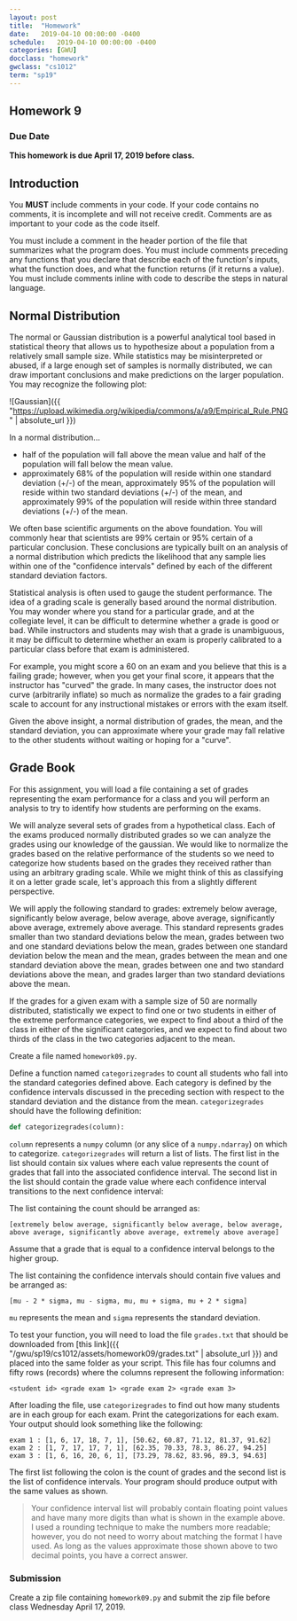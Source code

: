 ```yaml
---
layout: post
title:  "Homework"
date:   2019-04-10 00:00:00 -0400
schedule:   2019-04-10 00:00:00 -0400
categories: [GWU]
docclass: "homework"
gwclass: "cs1012"
term: "sp19"
---
```

<head>
  <link href="/css/syntax.css" rel="stylesheet">
</head>

## Homework 9

### Due Date
**This homework is due April 17, 2019 before class.**

## Introduction
You **MUST** include comments in your code.  If your code contains no comments, it is incomplete and will not receive credit.  Comments are as important to your code as the code itself.

You must include a comment in the header portion of the file that summarizes what the program does.  You must include comments preceding any functions that you declare that describe each of the function's inputs, what the function does, and what the function returns (if it returns a value).  You must include comments inline with code to describe the steps in natural language.

## Normal Distribution
The normal or Gaussian distribution is a powerful analytical tool based in statistical theory that allows us to hypothesize about a population from a relatively small sample size.  While statistics may be misinterpreted or abused, if a large enough set of samples is normally distributed, we can draw important conclusions and make predictions on the larger population.  You may recognize the following plot:

![Gaussian]({{ "https://upload.wikimedia.org/wikipedia/commons/a/a9/Empirical_Rule.PNG" | absolute_url }})

In a normal distribution...
* half of the population will fall above the mean value and half of the population will fall below the mean value.  
* approximately 68% of the population will reside within one standard deviation (+/-) of the mean, approximately 95% of the population will reside within two standard deviations (+/-) of the mean, and approximately 99% of the population will reside within three standard deviations (+/-) of the mean.

We often base scientific arguments on the above foundation.  You will commonly hear that scientists are 99% certain or 95% certain of a particular conclusion.  These conclusions are typically built on an analysis of a normal distribution which predicts the likelihood that any sample lies within one of the "confidence intervals" defined by each of the different standard deviation factors.

Statistical analysis is often used to gauge the student performance.  The idea of a grading scale is generally based around the normal distribution.  You may wonder where you stand for a particular grade, and at the collegiate level, it can be difficult to determine whether a grade is good or bad.  While instructors and students may wish that a grade is unambiguous, it may be difficult to determine whether an exam is properly calibrated to a particular class before that exam is administered.

For example, you might score a 60 on an exam and you believe that this is a failing grade; however, when you get your final score, it appears that the instructor has "curved" the grade.  In many cases, the instructor does not curve (arbitrarily inflate) so much as normalize the grades to a fair grading scale to account for any instructional mistakes or errors with the exam itself.  

Given the above insight, a normal distribution of grades, the mean, and the standard deviation, you can approximate where your grade may fall relative to the other students without waiting or hoping for a "curve".

## Grade Book

For this assignment, you will load a file containing a set of grades representing the exam performance for a class and you will perform an analysis to try to identify how students are performing on the exams.

We will analyze several sets of grades from a hypothetical class.  Each of the exams produced normally distributed grades so we can analyze the grades using our knowledge of the gaussian.  We would like to normalize the grades based on the relative performance of the students so we need to categorize how students based on the grades they received rather than using an arbitrary grading scale.  While we might think of this as classifying it on a letter grade scale, let's approach this from a slightly different perspective.  

We will apply the following standard to grades: extremely below average, significantly below average, below average, above average, significantly above average, extremely above average.  This standard represents grades smaller than two standard deviations below the mean, grades between two and one standard deviations below the mean, grades between one standard deviation below the mean and the mean, grades between the mean and one standard deviation above the mean, grades between one and two standard deviations above the mean, and grades larger than two standard deviations above the mean.  

If the grades for a given exam with a sample size of 50 are normally distributed, statistically we expect to find one or two students in either of the extreme performance categories, we expect to find about a third of the class in either of the significant categories, and we expect to find about two thirds of the class in the two categories adjacent to the mean.       

Create a file named ```homework09.py```.

Define a function named ```categorizegrades``` to count all students who fall into the standard categories defined above.  Each category is defined by the confidence intervals discussed in the preceding section with respect to the standard deviation and the distance from the mean.  ```categorizegrades``` should have the following definition:

```Python
def categorizegrades(column):
```

```column``` represents a ```numpy``` column (or any slice of a ```numpy.ndarray```) on which to categorize.  ```categorizegrades``` will return a list of lists.  The first list in the list should contain six values where each value represents the count of grades that fall into the associated confidence interval.  The second list in the list should contain the grade value where each confidence interval transitions to the next confidence interval:

The list containing the count should be arranged as:
```
[extremely below average, significantly below average, below average, above average, significantly above average, extremely above average]
```
Assume that a grade that is equal to a confidence interval belongs to the higher group.

The list containing the confidence intervals should contain five values and be arranged as:
```
[mu - 2 * sigma, mu - sigma, mu, mu + sigma, mu + 2 * sigma]
```
```mu``` represents the mean and ```sigma``` represents the standard deviation.

To test your function, you will need to load the file ```grades.txt``` that should be downloaded from [this link]({{ "/gwu/sp19/cs1012/assets/homework09/grades.txt" | absolute_url }}) and placed into the same folder as your script.  This file has four columns and fifty rows (records) where the columns represent the following information:
```
<student id> <grade exam 1> <grade exam 2> <grade exam 3>
```

After loading the file, use ```categorizegrades``` to find out how many students are in each group for each exam.  Print the categorizations for each exam.  Your output should look something like the following:

```
exam 1 : [1, 6, 17, 18, 7, 1], [50.62, 60.87, 71.12, 81.37, 91.62]
exam 2 : [1, 7, 17, 17, 7, 1], [62.35, 70.33, 78.3, 86.27, 94.25]
exam 3 : [1, 6, 16, 20, 6, 1], [73.29, 78.62, 83.96, 89.3, 94.63]
```

The first list following the colon is the count of grades and the second list is the list of confidence intervals.  Your program should produce output with the same values as shown.

> Your confidence interval list will probably contain floating point values and have many more digits than what is shown in the example above.  I used a rounding technique to make the numbers more readable; however, you do not need to worry about matching the format I have used.  As long as the values approximate those shown above to two decimal points, you have a correct answer.

### Submission

Create a zip file containing ```homework09.py``` and submit the zip file before class Wednesday April 17, 2019.  
